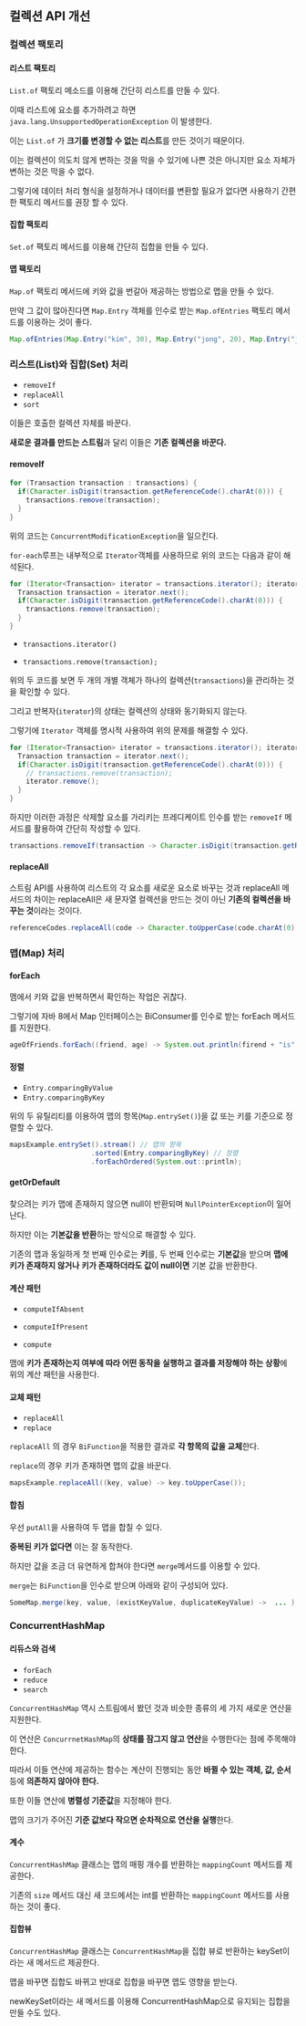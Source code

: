 ## 컬렉션 API 개선

### 컬렉션 팩토리

#### 리스트 팩토리

`List.of` 팩토리 메소드를 이용해 간단히 리스트를 만들 수 있다.

이때 리스트에 요소를 추가하려고 하면 `java.lang.UnsupportedOperationException` 이 발생한다.

이는 `List.of` 가 **크기를 변경할 수 없는 리스트**를 만든 것이기 때문이다.

이는 컬렉션이 의도치 않게 변하는 것을 막을 수 있기에 나쁜 것은 아니지만 요소 자체가 변하는 것은 막을 수 없다.

그렇기에 데이터 처리 형식을 설정하거나 데이터를 변환할 필요가 없다면 사용하기 간편한 팩토리 메서드를 권장 할 수 있다.



#### 집합 팩토리

`Set.of` 팩토리 메서드를 이용해 간단히 집합을 만들 수 있다.



#### 맵 팩토리

`Map.of` 팩토리 메서드에 키와 값을 번갈아 제공하는 방법으로 맵을 만들 수 있다.

만약 그 값이 많아진다면 `Map.Entry` 객체를 인수로 받는  `Map.ofEntries` 팩토리 메서드를 이용하는 것이 좋다.

```java
Map.ofEntries(Map.Entry("kim", 30), Map.Entry("jong", 20), Map.Entry("jun", 10));
```



### 리스트(List)와 집합(Set) 처리

+ `removeIf`
+ `replaceAll`
+ `sort`

이들은 호출한 컬렉션 자체를 바꾼다.

**새로운 결과를 만드는 스트림**과 달리 이들은 **기존 컬렉션을 바꾼다.**



#### removeIf

```java
for (Transaction transaction : transactions) {
  if(Character.isDigit(transaction.getReferenceCode().charAt(0))) {
    transactions.remove(transaction);
  }
}
```

위의 코드는 `ConcurrentModificationException`을 일으킨다.

`for-each`루프는 내부적으로 `Iterator`객체를 사용하므로 위의 코드는 다음과 같이 해석된다.

```java
for (Iterator<Transaction> iterator = transactions.iterator(); iterator.hasNext(); ) {
  Transaction transaction = iterator.next();
  if(Character.isDigit(transaction.getReferenceCode().charAt(0))) {
    transactions.remove(transaction);
  }
}
```

+ `transactions.iterator()`

+ `transactions.remove(transaction);`

위의 두 코드를 보면 두 개의 개별 객체가 하나의 컬렉션(`transactions`)을 관리하는 것을 확인할 수 있다.



그리고 반복자(`iterator`)의 상태는 컬렉션의 상태와 동기화되지 않는다.

그렇기에 `Iterator` 객체를 명시적 사용하여 위의 문제를 해결할 수 있다.

```java
for (Iterator<Transaction> iterator = transactions.iterator(); iterator.hasNext(); ) {
  Transaction transaction = iterator.next();
  if(Character.isDigit(transaction.getReferenceCode().charAt(0))) {
    // transactions.remove(transaction);
    iterator.remove();
  }
}
```



하지만 이러한 과정은 삭제할 요소를 가리키는 프레디케이트 인수를 받는 `removeIf` 메서드를 활용하여 간단히 작성할 수 있다.

```java
transactions.removeIf(transaction -> Character.isDigit(transaction.getReferenceCode().charAt(0)));
```



#### replaceAll

스트림 API를 사용하여 리스트의 각 요소를 새로운 요소로 바꾸는 것과 replaceAll 메서드의 차이는 replaceAll은 새 문자열 컬렉션을 만드는 것이 아닌 **기존의 컬렉션을 바꾸는 것**이라는 것이다.

```java
referenceCodes.replaceAll(code -> Character.toUpperCase(code.charAt(0) + code.substring(1)));
```



### 맵(Map) 처리

#### forEach

맴에서 키와 값을 반복하면서 확인하는 작업은 귀찮다.

그렇기에 자바 8에서 Map 인터페이스는 BiConsumer를 인수로 받는 forEach 메서드를 지원한다.

```java
ageOfFriends.forEach((friend, age) -> System.out.println(firend + "is" + age + "years old"));
```



#### 정렬

+ `Entry.comparingByValue`
+ `Entry.comparingByKey`

위의 두 유틸리티를 이용하여 맵의 항목(`Map.entrySet()`)을 값 또는 키를 기준으로 정렬할 수 있다.

```java
mapsExample.entrySet().stream() // 맵의 항목
  					.sorted(Entry.comparingByKey) // 정렬
  					.forEachOrdered(System.out::println);
```



#### getOrDefault

찾으려는 키가 맵에 존재하지 않으면 null이 반환되며 `NullPointerException`이 일어난다.

하지만 이는 **기본값을 반환**하는 방식으로 해결할 수 있다.

기존의 맵과 동일하게 첫 번째 인수로는 **키**를, 두 번째 인수로는 **기본값**을 받으며 **맵에 키가 존재하지 않거나** **키가 존재하더라도 값이 null이면** 기본 값을 반환한다.



#### 계산 패턴

+ `computeIfAbsent`

+ `computeIfPresent`

+ `compute`

맴에 **키가 존재하는지 여부에 따라 어떤 동작을 실행하고 결과를 저장해야 하는 상황**에 위의 계산 패턴을 사용한다.



#### 교체 패턴

+ `replaceAll`
+ `replace`

`replaceAll` 의 경우 `BiFunction`을 적용한 결과로 **각 항목의 값을 교체**한다.

`replace`의 경우 키가 존재하면 맵의 값을 바꾼다.

```java
mapsExample.replaceAll((key, value) -> key.toUpperCase());
```



#### 합침

우선 `putAll`을 사용하여 두 맵을 합칠 수 있다.

**중복된 키가 없다면** 이는 잘 동작한다.



하지만 값을 조금 더 유연하게 합쳐야 한다면 `merge`메서드를 이용할 수 있다.

`merge`는 `BiFunction`을 인수로 받으며 아래와 같이 구성되어 있다.

```java
SomeMap.merge(key, value, (existKeyValue, duplicateKeyValue) ->  ... );
```



### ConcurrentHashMap

#### 리듀스와 검색

+ `forEach`
+ `reduce`
+ `search`

`ConcurrentHashMap` 역시 스트림에서 봤던 것과 비슷한 종류의 세 가지 새로운 연산을 지원한다.

이 연산은 `ConcurrnetHashMap`의 **상태를 잠그지 않고 연산**을 수행한다는 점에 주목해야한다.

따라서 이들 연산에 제공하는 함수는 계산이 진행되는 동안 **바뀔 수 있는 객체, 값, 순서** 등에 **의존하지 않아야 한다.**



또한 이들 연산에 **병렬성 기준값**을 지정해야 한다.

맵의 크기가 주어진 **기준 값보다 작으면 순차적으로 연산을 실행**한다.



#### 계수

`ConcurrentHashMap` 클래스는 맵의 매핑 개수를 반환하는 `mappingCount` 메서드를 제공한다.

기존의 `size` 메서드 대신 새 코드에서는 int를 반환하는 `mappingCount` 메서드를 사용하는 것이 좋다.



#### 집합뷰

`ConcurrentHashMap` 클래스는 `ConcurrentHashMap`을 집합 뷰로 반환하는 keySet이라는 새 메서드르 제공한다.

맵을 바꾸면 집합도 바뀌고 반대로 집합을 바꾸면 맵도 영향을 받는다.

newKeySet이라는 새 메서드를 이용해 ConcurrentHashMap으로 유지되는 집합을 만들 수도 있다.